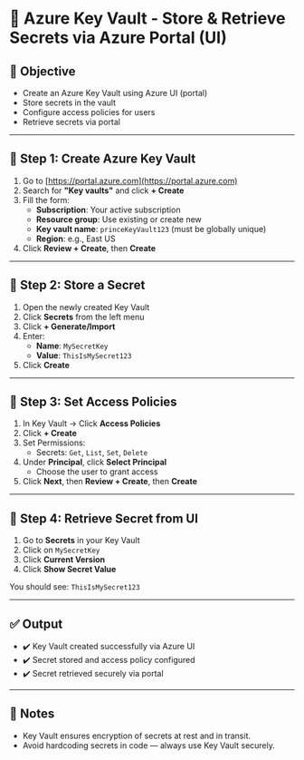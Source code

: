 
# 🔐 Azure Key Vault - Store & Retrieve Secrets via Azure Portal (UI)

## 🎯 Objective

- Create an Azure Key Vault using Azure UI (portal)
- Store secrets in the vault
- Configure access policies for users
- Retrieve secrets via portal

---

## 🔹 Step 1: Create Azure Key Vault

1. Go to [https://portal.azure.com](https://portal.azure.com)
2. Search for **"Key vaults"** and click **+ Create**
3. Fill the form:
   - **Subscription**: Your active subscription
   - **Resource group**: Use existing or create new
   - **Key vault name**: `princeKeyVault123` (must be globally unique)
   - **Region**: e.g., East US
4. Click **Review + Create**, then **Create**

---

## 🔹 Step 2: Store a Secret

1. Open the newly created Key Vault
2. Click **Secrets** from the left menu
3. Click **+ Generate/Import**
4. Enter:
   - **Name**: `MySecretKey`
   - **Value**: `ThisIsMySecret123`
5. Click **Create**

---

## 🔹 Step 3: Set Access Policies

1. In Key Vault → Click **Access Policies**
2. Click **+ Create**
3. Set Permissions:
   - Secrets: `Get`, `List`, `Set`, `Delete`
4. Under **Principal**, click **Select Principal**
   - Choose the user to grant access
5. Click **Next**, then **Review + Create**, then **Create**

---

## 🔹 Step 4: Retrieve Secret from UI

1. Go to **Secrets** in your Key Vault
2. Click on `MySecretKey`
3. Click **Current Version**
4. Click **Show Secret Value**

You should see: `ThisIsMySecret123`

---

## ✅ Output

- ✔️ Key Vault created successfully via Azure UI
- ✔️ Secret stored and access policy configured
- ✔️ Secret retrieved securely via portal

---

## 📌 Notes

- Key Vault ensures encryption of secrets at rest and in transit.
- Avoid hardcoding secrets in code — always use Key Vault securely.
